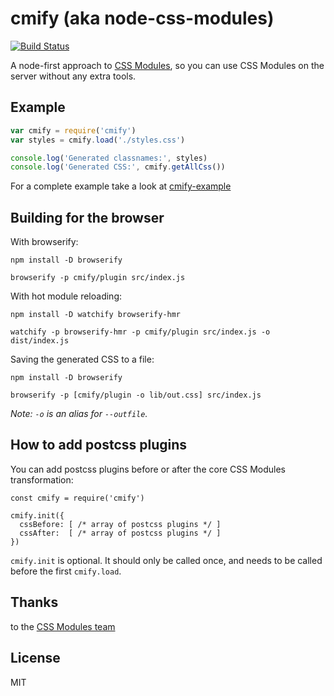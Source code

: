 cmify (aka node-css-modules)
====

[![Build Status](https://api.travis-ci.org/joshwnj/cmify.svg)](https://travis-ci.org/joshwnj/cmify)

A node-first approach to [CSS Modules](https://github.com/css-modules/css-modules), so you can use CSS Modules on the server without any extra tools.

Example
----

```js
var cmify = require('cmify')
var styles = cmify.load('./styles.css')

console.log('Generated classnames:', styles)
console.log('Generated CSS:', cmify.getAllCss())
```

For a complete example take a look at [cmify-example](https://github.com/joshwnj/cmify-example)

Building for the browser
----

With browserify:

```
npm install -D browserify

browserify -p cmify/plugin src/index.js
```

With hot module reloading:

```
npm install -D watchify browserify-hmr

watchify -p browserify-hmr -p cmify/plugin src/index.js -o dist/index.js
```

Saving the generated CSS to a file:

```
npm install -D browserify

browserify -p [cmify/plugin -o lib/out.css] src/index.js
```

_Note: `-o` is an alias for `--outfile`._

How to add postcss plugins
----

You can add postcss plugins before or after the core CSS Modules transformation:

```
const cmify = require('cmify')

cmify.init({
  cssBefore: [ /* array of postcss plugins */ ]
  cssAfter:  [ /* array of postcss plugins */ ]
})
```

`cmify.init` is optional. It should only be called once, and needs to be called before the first `cmify.load`.

Thanks
----

to the [CSS Modules team](https://github.com/orgs/css-modules/people)

License
----

MIT

